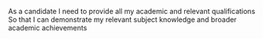 As a candidate
I need to provide all my academic and relevant qualifications
So that I can demonstrate my relevant subject knowledge and broader academic achievements
